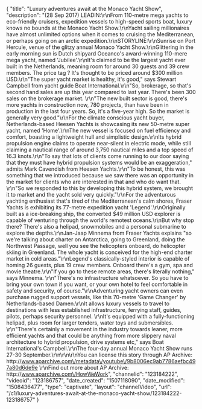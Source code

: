 {
    "title": "Luxury adventures await at the Monaco Yacht Show",
    "description": "(28 Sep 2017) LEADIN:\r\nFrom 110-metre mega yachts to eco-friendly cruisers, expedition vessels to high-speed sports boat, luxury knows no bounds at the Monaco Yacht Show.\r\nYacht sailing millionaires have almost unlimited options when it comes to cruising the Mediterranean, or perhaps going on an arctic expedition.\r\nSTORYLINE:\r\nSunrise on Port Hercule, venue of the glitzy annual Monaco Yacht Show.\r\nGlittering in the early morning sun is Dutch shipyard Oceanco's award-winning 110-mere mega yacht, named 'Jubilee'.\r\nIt's claimed to be the largest yacht ever built in the Netherlands, meaning room for around 30 guests and 39 crew members. The price tag ? It's thought to be priced around $300 million USD.\r\n\"The super yacht market is healthy, it's good,\" says Stewart Campbell from yacht guide Boat International.\r\n\"So, brokerage, so that's second hand sales are up this year compared to last year. There's been 300 sales on the brokerage market. \r\n\"The new built sector is good, there's more yachts in construction now, 780 projects, than have been in production in the last four years. So, it's a five-year high. So the market is generally very good.\"\r\nFor the climate conscious yacht buyer, Netherlands-based Heesen Yachts is showcasing its new 50-metre super yacht, named 'Home'.\r\nThe new vessel is focused on fuel efficiency and comfort, boasting a lightweight hull and simplistic design.\r\nIts hybrid propulsion engine claims to operate near-silent in electric mode, while still claiming a nautical range of around 3,750 nautical miles and a top speed of 16.3 knots.\r\n\"To say that lots of clients come running to our door saying that they must have hybrid propulsion systems would be an exaggeration,\" admits Mark Cavendish from Heesen Yachts.\r\n\"To be honest, this was something that we introduced because we saw there was an opportunity in the market for clients who are interested in that and who do want that. \r\n\"So we responded to this by developing this hybrid system, we brought it to market and the yacht sold very quickly.\"\r\nFor the adventurous yachting enthusiast that's tired of the Mediterranean's calm shores, Fraser Yachts is exhibiting its 77-metre expedition yacht 'Legend'.\r\nOriginally built as a ice-breaking ship, the converted $49 million USD explorer is capable of venturing through the world's remotest oceans.\r\nBut why stop there? There's also a helipad, snowmobiles and a personal submarine to explore the depths.\r\nJan-Jaap Minnema from Fraser Yachts explains \"so we're talking about charter on Antarctica, going to Greenland, doing the Northwest Passage, well you see the helicopters onboard, do helicopter skiing in Greenland. The whole yacht is conceived for the high-end charter market in cold areas.\"\r\nLegend's classically-styled interior is capable of homing 26 guests, plus 19 crew members. Onboard there's a gym, spa and movie theatre.\r\n\"If you go to these remote areas, there's literally nothing,\" says Minnema. \r\n\"There's no infrastructure whatsoever. So you have to bring your own town if you want, or your own hotel to feel comfortable in safety and security, of course.\"\r\nAdventuring yacht owners can even purchase rugged support vessels, like this 70-metre 'Game Changer' by Netherlands-based Damen.\r\nIt allows luxury vessels to travel to destinations with less established infrastructure, ferrying staff, guides, pilots, perhaps security personnel. \r\nIt's equipped with a fully-functioning helipad, plus room for larger tenders, water toys and submersibles. \r\n\"There's certainly a movement in the industry towards leaner, more efficient yachts and that could be anything from more slippery naval architecture to hybrid propulsion, drive systems etc,\" says Boat International's Campbell.\r\nThe four-day annual Monaco Yacht Show runs 27-30 September.\r\n\r\n\r\nYou can license this story through AP Archive: http:\/\/www.aparchive.com\/metadata\/youtube\/9b8006ec9ab7786aefbc497a80d6de9e \r\nFind out more about AP Archive: http:\/\/www.aparchive.com\/HowWeWork",
    "channelid": "123184222",
    "videoid": "123186757",
    "date_created": "1507118090",
    "date_modified": "1508436477",
    "type": "captivate",
    "layout": "channelVideo",
    "url": "\/c1\/luxury-adventures-await-at-the-monaco-yacht-show\/123184222-123186757"
}